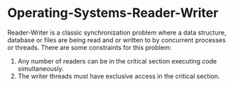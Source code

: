 # Operating-Systems-Reader-Writer
Reader-Writer is a classic synchronization problem where a data structure, database or files are being read and or written to by concurrent processes or threads.
There are some constraints for this problem:
1. Any number of readers can be in the critical section executing code simultaneously.
2. The writer threads must have exclusive access in the critical section.
